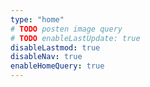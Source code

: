 ```yaml
---
type: "home"
# TODO posten image query
# TODO enableLastUpdate: true
disableLastmod: true
disableNav: true
enableHomeQuery: true
---
```

